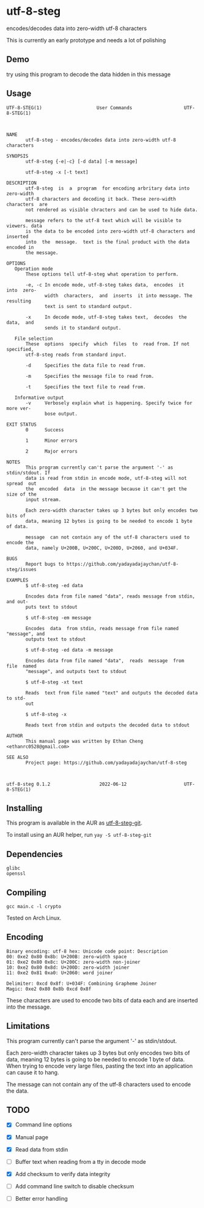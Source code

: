 # utf-8-steg
encodes/decodes data into zero-width utf-8 characters

This is currently an early prototype and needs a lot of polishing
## Demo
t​͏‌⁠‌​r‌‍‍​y‌‍‍‌ ‌⁠​⁠u​‍​​s‌‍‍‌i‌⁠​⁠n​‍​​g‌‍​‌ ​‍​​t‌⁠​⁠h‌‍‌‌i‌‍​⁠s‌⁠​‍ ‌‍‌‌p‌⁠‌​r​‍​​o‌‍⁠‌g‌‍‌‌r‌⁠​⁠a‌⁠​⁠m‌‍​‌ ‌‍‌⁠t‌‍‌‌o​​‍‍ decode the data hidden in this message

## Usage
```
UTF-8-STEG(1)                    User Commands                   UTF-8-STEG(1)



NAME
       utf-8-steg - encodes/decodes data into zero-width utf-8 characters

SYNOPSIS
       utf-8-steg {-e|-c} [-d data] [-m message]

       utf-8-steg -x [-t text]

DESCRIPTION
       utf-8-steg  is  a  program  for encoding arbritary data into zero-width
       utf-8 characters and decoding it back. These zero-width characters  are
       not rendered as visible chracters and can be used to hide data.

       message refers to the utf-8 text which will be visible to viewers. data
       is the data to be encoded into zero-width utf-8 characters and inserted
       into  the  message.  text is the final product with the data encoded in
       the message.

OPTIONS
   Operation mode
       These options tell utf-8-steg what operation to perform.

       -e, -c In encode mode, utf-8-steg takes data,  encodes  it  into  zero-
              width  characters,  and  inserts  it into message. The resulting
              text is sent to standard output.

       -x     In decode mode, utf-8-steg takes text,  decodes  the  data,  and
              sends it to standard output.

   File selection
       These  options  specify  which  files  to  read from. If not specified,
       utf-8-steg reads from standard input.

       -d     Specifies the data file to read from.

       -m     Specifies the message file to read from.

       -t     Specifies the text file to read from.

   Informative output
       -v     Verbosely explain what is happening. Specify twice for more ver-
              bose output.

EXIT STATUS
       0      Success

       1      Minor errors

       2      Major errors

NOTES
       This program currently can't parse the argument '-' as stdin/stdout. If
       data is read from stdin in encode mode, utf-8-steg will not spread  out
       the  encoded  data  in the message because it can't get the size of the
       input stream.

       Each zero-width character takes up 3 bytes but only encodes two bits of
       data, meaning 12 bytes is going to be needed to encode 1 byte of data.

       message  can not contain any of the utf-8 characters used to encode the
       data, namely U+200B, U+200C, U+200D, U+2060, and U+034F.

BUGS
       Report bugs to https://github.com/yadayadajaychan/utf-8-steg/issues

EXAMPLES
       $ utf-8-steg -ed data

       Encodes data from file named "data", reads message from stdin, and out-
       puts text to stdout

       $ utf-8-steg -em message

       Encodes  data  from stdin, reads message from file named "message", and
       outputs text to stdout

       $ utf-8-steg -ed data -m message

       Encodes data from file named "data",  reads  message  from  file  named
       "message", and outputs text to stdout

       $ utf-8-steg -xt text

       Reads  text from file named "text" and outputs the decoded data to std-
       out

       $ utf-8-steg -x

       Reads text from stdin and outputs the decoded data to stdout

AUTHOR
       This manual page was written by Ethan Cheng <ethanrc0528@gmail.com>

SEE ALSO
       Project page: https://github.com/yadayadajaychan/utf-8-steg



utf-8-steg 0.1.2                  2022-06-12                     UTF-8-STEG(1)
```

## Installing
This program is available in the AUR as [utf-8-steg-git](https://aur.archlinux.org/pkgbase/utf-8-steg-git).

To install using an AUR helper, run `yay -S utf-8-steg-git`

## Dependencies
```
glibc
openssl
```

## Compiling
```gcc main.c -l crypto```

Tested on Arch Linux.

## Encoding
```
Binary encoding: utf-8 hex: Unicode code point: Description
00: 0xe2 0x80 0x8b: U+200B: zero-width space
01: 0xe2 0x80 0x8c: U+200C: zero-width non-joiner
10: 0xe2 0x80 0x8d: U+200D: zero-width joiner
11: 0xe2 0x81 0xa0: U+2060: word joiner

Delimiter: 0xcd 0x8f: U+034F: Combining Grapheme Joiner
Magic: 0xe2 0x80 0x8b 0xcd 0x8f
```
These characters are used to encode two bits of data each and are inserted into the message.

## Limitations
This program currently can't parse the argument '-' as stdin/stdout.

Each zero-width character takes up 3 bytes but only encodes two bits of data, meaning 12 bytes is going to be needed to encode 1 byte of data. When trying to encode very large files, pasting the text into an application can cause it to hang.

The message can not contain any of the utf-8 characters used to encode the data. 
## TODO
- [x] Command line options
- [x] Manual page
- [x] Read data from stdin
- [ ] Buffer text when reading from a tty in decode mode
- [x] Add checksum to verify data integrity
- [ ] Add command line switch to disable checksum
- [ ] Better error handling

